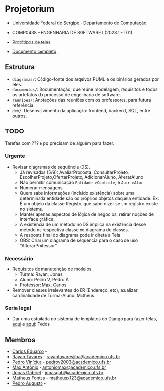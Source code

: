 # Projetorium

* Universidade Federal de Sergipe - Departamento de Computação
* COMP0438 - ENGENHARIA DE SOFTWARE I (2023.1 - T01)

* [Protótipos de telas](https://www.figma.com/team_invite/redeem/41WAUZlTE9xhkFDD1W9q3R)
* [Documento completo](https://docs.google.com/document/d/1_U4rpsdHIMNtEIF37tJauM6HSGS_AoE69NjjJnROhYg/edit?usp=sharing)

## Estrutura

* `diagramas/`: Código-fonte dos arquivos PUML e os binários gerados por eles.
* `documentos/`: Documentação, que reúne modelagem, requisitos e todos os
  artefatos do processo de engenharia de software.
* `reunioes/`: Anotações das reuniões com os professores, para futura
  referência.
* `dev/`: Desenvolvimento da aplicação: frontend, backend, SQL, entre outros.

## TODO

Tarefas com ??? é pq precisam de alguém para fazer.

### Urgente

- Revisar diagramas de sequência (DS).
  - Já revisados (5/9): AvaliarProposta, ConsultarProjeto, EscolherProjeto,OfertarProjeto, AdicionarAluno, AlterarAluno
  - Não permitir comunicação  `Entidade->Controle`, e `Ator->Ator`
  - Numerar mensagens 
  - Quem sabe informações (incluido existência) sobre uma determinada entidade
    são os próprios objetos daquela entidade.
    Ex: É um objeto da classe Registro que sabe dizer se um registro existe no
    sistema.
  - Manter apenas aspectos de lógica de negocios, retirar noções de interface gráfica.
  - A existência de um mêtodo no DS implica na existência desse método na
    respectiva classe no diagrama de classes.
  - A resposta final do diagrama pode ir direta à Tela.
  - OBS: Criar um diagrama de sequencia para o caso de uso "AlterarProfessor"

### Necessário

- Requisitos de manutenção de modelos
  - Turma: Rayan, Jonas
  - Aluno: Pedro V, Pedro A
  - Professor: Max, Carlos
- Remover classes irrelevantes do ER (Endereço, etc), atualizar cardinalidade de Turma-Aluno: Matheus

### Seria legal

- Dar uma estudada no sistema de templates do Django para fazer telas,
  [aqui](https://docs.djangoproject.com/en/5.0/topics/templates/) e 
  [aqui](https://docs.djangoproject.com/en/5.0/ref/templates/): Todos

## Membros

* [Carlos Eduardo](https://github.com/Eduardocesn) - 
* [Rayan Tavares](https://github.com/Rayan01261) - [rayantavaresjjba@academico.ufs.br](mailto:rayantavaresjjba@acadeimoc.ufs.br)
* [Pedro Vinícius](https://github.com/Pedro-V) - [pedrov2003@academico.ufs.br](mailto:pedrov2003@acadeimoc.ufs.br)
* [Max Antônio](https://github.com/Max-Antonio) - [antoniomax@academico.ufs.br](mailto:antoniomax@academico.ufs.br)
* [Jonas Gabriel](https://github.com/jonasgabrieel) - [jonasgab@academico.ufs.br](mailto:jonasgab@academico.ufs.br)
* [Matheus Fontes](https://github.com/Ultedad) - [matheusx123@academico.ufs.br](mailto:matheusx123@academico.ufs.br)
* [Pedro Augusto](https://github.com/PedroAgsto) - 

